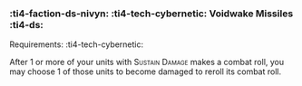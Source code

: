 ### :ti4-faction-ds-nivyn: :ti4-tech-cybernetic: **Voidwake Missiles** :ti4-ds:

Requirements: :ti4-tech-cybernetic:

After 1 or more of your units with <span style="font-variant:small-caps;">Sustain Damage</span> makes a combat roll, you may choose 1 of those units to become damaged to reroll its combat roll.

